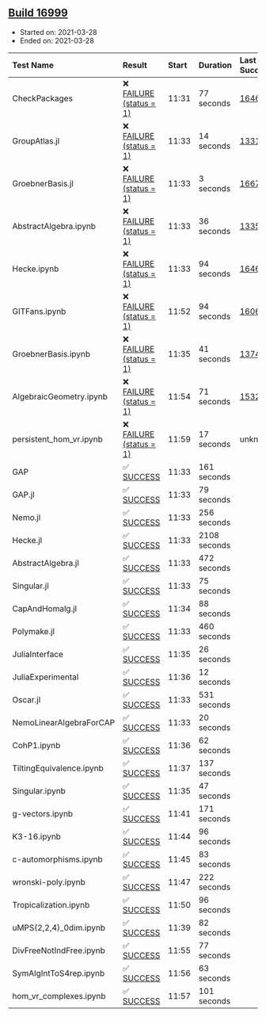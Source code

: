 ## [Build 16999](https://oscarci.mathematik.uni-kl.de/job/oscar/16999/)

* Started on: 2021-03-28
* Ended on: 2021-03-28

| Test Name    | Result | Start | Duration | Last Success | First Failure |
|:-------------|:-------|:------|:---------|:-------------|:--------------|
| CheckPackages | ❌ [FAILURE (status = 1)](https://oscarci.mathematik.uni-kl.de/job/oscar/16999/artifact/logs/build-16999/CheckPackages.log) | 11:31 | 77 seconds | [16463](https://oscarci.mathematik.uni-kl.de/job/oscar/16463/) | [16464](https://oscarci.mathematik.uni-kl.de/job/oscar/16464/) |
| GroupAtlas.jl | ❌ [FAILURE (status = 1)](https://oscarci.mathematik.uni-kl.de/job/oscar/16999/artifact/logs/build-16999/GroupAtlas.jl.log) | 11:33 | 14 seconds | [13311](https://oscarci.mathematik.uni-kl.de/job/oscar/13311/) | [13312](https://oscarci.mathematik.uni-kl.de/job/oscar/13312/) |
| GroebnerBasis.jl | ❌ [FAILURE (status = 1)](https://oscarci.mathematik.uni-kl.de/job/oscar/16999/artifact/logs/build-16999/GroebnerBasis.jl.log) | 11:33 | 3 seconds | [16676](https://oscarci.mathematik.uni-kl.de/job/oscar/16676/) | [16677](https://oscarci.mathematik.uni-kl.de/job/oscar/16677/) |
| AbstractAlgebra.ipynb | ❌ [FAILURE (status = 1)](https://oscarci.mathematik.uni-kl.de/job/oscar/16999/artifact/logs/build-16999/AbstractAlgebra.ipynb.log) | 11:33 | 36 seconds | [13355](https://oscarci.mathematik.uni-kl.de/job/oscar/13355/) | [13356](https://oscarci.mathematik.uni-kl.de/job/oscar/13356/) |
| Hecke.ipynb | ❌ [FAILURE (status = 1)](https://oscarci.mathematik.uni-kl.de/job/oscar/16999/artifact/logs/build-16999/Hecke.ipynb.log) | 11:33 | 94 seconds | [16463](https://oscarci.mathematik.uni-kl.de/job/oscar/16463/) | [16464](https://oscarci.mathematik.uni-kl.de/job/oscar/16464/) |
| GITFans.ipynb | ❌ [FAILURE (status = 1)](https://oscarci.mathematik.uni-kl.de/job/oscar/16999/artifact/logs/build-16999/GITFans.ipynb.log) | 11:52 | 94 seconds | [16068](https://oscarci.mathematik.uni-kl.de/job/oscar/16068/) | [16069](https://oscarci.mathematik.uni-kl.de/job/oscar/16069/) |
| GroebnerBasis.ipynb | ❌ [FAILURE (status = 1)](https://oscarci.mathematik.uni-kl.de/job/oscar/16999/artifact/logs/build-16999/GroebnerBasis.ipynb.log) | 11:35 | 41 seconds | [13748](https://oscarci.mathematik.uni-kl.de/job/oscar/13748/) | [13749](https://oscarci.mathematik.uni-kl.de/job/oscar/13749/) |
| AlgebraicGeometry.ipynb | ❌ [FAILURE (status = 1)](https://oscarci.mathematik.uni-kl.de/job/oscar/16999/artifact/logs/build-16999/AlgebraicGeometry.ipynb.log) | 11:54 | 71 seconds | [15322](https://oscarci.mathematik.uni-kl.de/job/oscar/15322/) | [15323](https://oscarci.mathematik.uni-kl.de/job/oscar/15323/) |
| persistent_hom_vr.ipynb | ❌ [FAILURE (status = 1)](https://oscarci.mathematik.uni-kl.de/job/oscar/16999/artifact/logs/build-16999/persistent_hom_vr.ipynb.log) | 11:59 | 17 seconds | unknown | unknown |
| GAP | ✅ [SUCCESS](https://oscarci.mathematik.uni-kl.de/job/oscar/16999/artifact/logs/build-16999/GAP.log) | 11:33 | 161 seconds |  |  |
| GAP.jl | ✅ [SUCCESS](https://oscarci.mathematik.uni-kl.de/job/oscar/16999/artifact/logs/build-16999/GAP.jl.log) | 11:33 | 79 seconds |  |  |
| Nemo.jl | ✅ [SUCCESS](https://oscarci.mathematik.uni-kl.de/job/oscar/16999/artifact/logs/build-16999/Nemo.jl.log) | 11:33 | 256 seconds |  |  |
| Hecke.jl | ✅ [SUCCESS](https://oscarci.mathematik.uni-kl.de/job/oscar/16999/artifact/logs/build-16999/Hecke.jl.log) | 11:33 | 2108 seconds |  |  |
| AbstractAlgebra.jl | ✅ [SUCCESS](https://oscarci.mathematik.uni-kl.de/job/oscar/16999/artifact/logs/build-16999/AbstractAlgebra.jl.log) | 11:33 | 472 seconds |  |  |
| Singular.jl | ✅ [SUCCESS](https://oscarci.mathematik.uni-kl.de/job/oscar/16999/artifact/logs/build-16999/Singular.jl.log) | 11:33 | 75 seconds |  |  |
| CapAndHomalg.jl | ✅ [SUCCESS](https://oscarci.mathematik.uni-kl.de/job/oscar/16999/artifact/logs/build-16999/CapAndHomalg.jl.log) | 11:34 | 88 seconds |  |  |
| Polymake.jl | ✅ [SUCCESS](https://oscarci.mathematik.uni-kl.de/job/oscar/16999/artifact/logs/build-16999/Polymake.jl.log) | 11:33 | 460 seconds |  |  |
| JuliaInterface | ✅ [SUCCESS](https://oscarci.mathematik.uni-kl.de/job/oscar/16999/artifact/logs/build-16999/JuliaInterface.log) | 11:35 | 26 seconds |  |  |
| JuliaExperimental | ✅ [SUCCESS](https://oscarci.mathematik.uni-kl.de/job/oscar/16999/artifact/logs/build-16999/JuliaExperimental.log) | 11:36 | 12 seconds |  |  |
| Oscar.jl | ✅ [SUCCESS](https://oscarci.mathematik.uni-kl.de/job/oscar/16999/artifact/logs/build-16999/Oscar.jl.log) | 11:33 | 531 seconds |  |  |
| NemoLinearAlgebraForCAP | ✅ [SUCCESS](https://oscarci.mathematik.uni-kl.de/job/oscar/16999/artifact/logs/build-16999/NemoLinearAlgebraForCAP.log) | 11:33 | 20 seconds |  |  |
| CohP1.ipynb | ✅ [SUCCESS](https://oscarci.mathematik.uni-kl.de/job/oscar/16999/artifact/logs/build-16999/CohP1.ipynb.log) | 11:36 | 62 seconds |  |  |
| TiltingEquivalence.ipynb | ✅ [SUCCESS](https://oscarci.mathematik.uni-kl.de/job/oscar/16999/artifact/logs/build-16999/TiltingEquivalence.ipynb.log) | 11:37 | 137 seconds |  |  |
| Singular.ipynb | ✅ [SUCCESS](https://oscarci.mathematik.uni-kl.de/job/oscar/16999/artifact/logs/build-16999/Singular.ipynb.log) | 11:35 | 47 seconds |  |  |
| g-vectors.ipynb | ✅ [SUCCESS](https://oscarci.mathematik.uni-kl.de/job/oscar/16999/artifact/logs/build-16999/g-vectors.ipynb.log) | 11:41 | 171 seconds |  |  |
| K3-16.ipynb | ✅ [SUCCESS](https://oscarci.mathematik.uni-kl.de/job/oscar/16999/artifact/logs/build-16999/K3-16.ipynb.log) | 11:44 | 96 seconds |  |  |
| c-automorphisms.ipynb | ✅ [SUCCESS](https://oscarci.mathematik.uni-kl.de/job/oscar/16999/artifact/logs/build-16999/c-automorphisms.ipynb.log) | 11:45 | 83 seconds |  |  |
| wronski-poly.ipynb | ✅ [SUCCESS](https://oscarci.mathematik.uni-kl.de/job/oscar/16999/artifact/logs/build-16999/wronski-poly.ipynb.log) | 11:47 | 222 seconds |  |  |
| Tropicalization.ipynb | ✅ [SUCCESS](https://oscarci.mathematik.uni-kl.de/job/oscar/16999/artifact/logs/build-16999/Tropicalization.ipynb.log) | 11:50 | 96 seconds |  |  |
| uMPS(2,2,4)_0dim.ipynb | ✅ [SUCCESS](https://oscarci.mathematik.uni-kl.de/job/oscar/16999/artifact/logs/build-16999/uMPS-2-2-4-_0dim.ipynb.log) | 11:39 | 82 seconds |  |  |
| DivFreeNotIndFree.ipynb | ✅ [SUCCESS](https://oscarci.mathematik.uni-kl.de/job/oscar/16999/artifact/logs/build-16999/DivFreeNotIndFree.ipynb.log) | 11:55 | 77 seconds |  |  |
| SymAlgIntToS4rep.ipynb | ✅ [SUCCESS](https://oscarci.mathematik.uni-kl.de/job/oscar/16999/artifact/logs/build-16999/SymAlgIntToS4rep.ipynb.log) | 11:56 | 63 seconds |  |  |
| hom_vr_complexes.ipynb | ✅ [SUCCESS](https://oscarci.mathematik.uni-kl.de/job/oscar/16999/artifact/logs/build-16999/hom_vr_complexes.ipynb.log) | 11:57 | 101 seconds |  |  |
